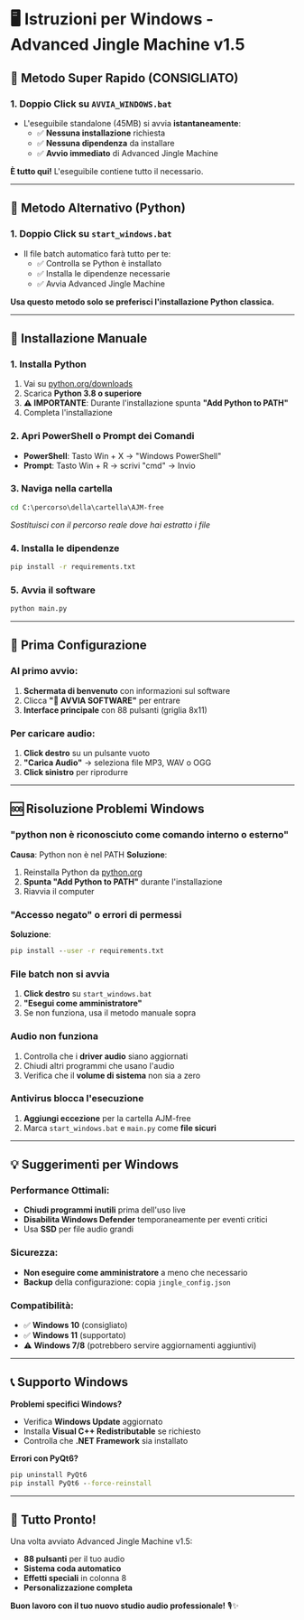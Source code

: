 # 🖥️ Istruzioni per Windows - Advanced Jingle Machine v1.5

## 🚀 Metodo Super Rapido (CONSIGLIATO)

### 1. **Doppio Click su `AVVIA_WINDOWS.bat`**
- L'eseguibile standalone (45MB) si avvia **istantaneamente**:
  - ✅ **Nessuna installazione** richiesta
  - ✅ **Nessuna dipendenza** da installare  
  - ✅ **Avvio immediato** di Advanced Jingle Machine

**È tutto qui!** L'eseguibile contiene tutto il necessario.

---

## 🔧 Metodo Alternativo (Python)

### 1. **Doppio Click su `start_windows.bat`**
- Il file batch automatico farà tutto per te:
  - ✅ Controlla se Python è installato
  - ✅ Installa le dipendenze necessarie
  - ✅ Avvia Advanced Jingle Machine

**Usa questo metodo solo se preferisci l'installazione Python classica.**

---

## 🔧 Installazione Manuale

### 1. **Installa Python**
1. Vai su [python.org/downloads](https://www.python.org/downloads/)
2. Scarica **Python 3.8 o superiore**
3. **⚠️ IMPORTANTE**: Durante l'installazione spunta **"Add Python to PATH"**
4. Completa l'installazione

### 2. **Apri PowerShell o Prompt dei Comandi**
- **PowerShell**: Tasto Win + X → "Windows PowerShell"
- **Prompt**: Tasto Win + R → scrivi "cmd" → Invio

### 3. **Naviga nella cartella**
```cmd
cd C:\percorso\della\cartella\AJM-free
```
*Sostituisci con il percorso reale dove hai estratto i file*

### 4. **Installa le dipendenze**
```cmd
pip install -r requirements.txt
```

### 5. **Avvia il software**
```cmd
python main.py
```

---

## 🎯 Prima Configurazione

### Al primo avvio:
1. **Schermata di benvenuto** con informazioni sul software
2. Clicca **"🚀 AVVIA SOFTWARE"** per entrare
3. **Interface principale** con 88 pulsanti (griglia 8x11)

### Per caricare audio:
1. **Click destro** su un pulsante vuoto
2. **"Carica Audio"** → seleziona file MP3, WAV o OGG
3. **Click sinistro** per riprodurre

---

## 🆘 Risoluzione Problemi Windows

### "python non è riconosciuto come comando interno o esterno"
**Causa**: Python non è nel PATH
**Soluzione**:
1. Reinstalla Python da [python.org](https://www.python.org/downloads/)
2. **Spunta "Add Python to PATH"** durante l'installazione
3. Riavvia il computer

### "Accesso negato" o errori di permessi
**Soluzione**:
```cmd
pip install --user -r requirements.txt
```

### File batch non si avvia
1. **Click destro** su `start_windows.bat`
2. **"Esegui come amministratore"**
3. Se non funziona, usa il metodo manuale sopra

### Audio non funziona
1. Controlla che i **driver audio** siano aggiornati
2. Chiudi altri programmi che usano l'audio
3. Verifica che il **volume di sistema** non sia a zero

### Antivirus blocca l'esecuzione
1. **Aggiungi eccezione** per la cartella AJM-free
2. Marca `start_windows.bat` e `main.py` come **file sicuri**

---

## 💡 Suggerimenti per Windows

### Performance Ottimali:
- **Chiudi programmi inutili** prima dell'uso live
- **Disabilita Windows Defender** temporaneamente per eventi critici
- Usa **SSD** per file audio grandi

### Sicurezza:
- **Non eseguire come amministratore** a meno che necessario
- **Backup** della configurazione: copia `jingle_config.json`

### Compatibilità:
- ✅ **Windows 10** (consigliato)
- ✅ **Windows 11** (supportato)
- ⚠️ **Windows 7/8** (potrebbero servire aggiornamenti aggiuntivi)

---

## 📞 Supporto Windows

**Problemi specifici Windows?**
- Verifica **Windows Update** aggiornato
- Installa **Visual C++ Redistributable** se richiesto
- Controlla che **.NET Framework** sia installato

**Errori con PyQt6?**
```cmd
pip uninstall PyQt6
pip install PyQt6 --force-reinstall
```

---

## 🎉 Tutto Pronto!

Una volta avviato Advanced Jingle Machine v1.5:
- **88 pulsanti** per il tuo audio
- **Sistema coda automatico**
- **Effetti speciali** in colonna 8
- **Personalizzazione completa**

**Buon lavoro con il tuo nuovo studio audio professionale!** 🎙️✨ 